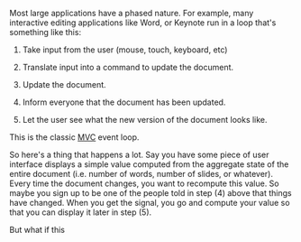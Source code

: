 Most large applications have a phased nature. For example, many interactive editing applications like Word, or Keynote run in a loop that's something like this:

1. Take input from the user (mouse, touch, keyboard, etc)

2. Translate input into a command to update the document.

3. Update the document.

4. Inform everyone that the document has been updated.

5. Let the user see what the new version of the document looks like.

This is the classic <a href="">MVC</a> event loop.

So here's a thing that happens a lot. Say you have some piece of user interface displays a simple value computed from the aggregate state of the entire document (i.e. number of words, number of slides, or whatever). Every time the document changes,  you want to recompute this value. So maybe you sign up to be one of the people told in step (4) above that things have changed. When you get the signal, you go and compute your value so that you can display it later in step (5).

But what if this 
